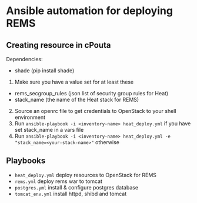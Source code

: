 # Ansible automation for deploying REMS

## Creating resource in cPouta

Dependencies:
  * shade (pip install shade)

1. Make sure you have a value set for at least these
  * rems_secgroup_rules (json list of security group rules for Heat)
  * stack_name (the name of the Heat stack for REMS)
2. Source an openrc file to get credentials to OpenStack to your shell environment
3. Run `ansible-playbook -i <inventory-name> heat_deploy.yml` if you have set stack_name in a vars file
4. Run `ansible-playbook -i <inventory-name> heat_deploy.yml -e "stack_name=<your-stack-name>"` otherwise

## Playbooks

- `heat_deploy.yml` deploy resources to OpenStack for REMS
- `rems.yml` deploy rems war to tomcat
- `postgres.yml` install & configure postgres database
- `tomcat_env.yml` install httpd, shibd and tomcat

